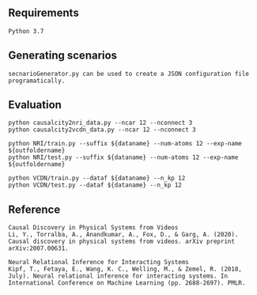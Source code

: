 ## Requirements
    Python 3.7

## Generating scenarios
    secnarioGenerator.py can be used to create a JSON configuration file programatically. 

## Evaluation
    python causalcity2nri_data.py --ncar 12 --nconnect 3
    python causalcity2vcdn_data.py --ncar 12 --nconnect 3
    
    python NRI/train.py --suffix ${dataname} --num-atoms 12 --exp-name ${outfoldername}
    python NRI/test.py --suffix ${dataname} --num-atoms 12 --exp-name ${outfoldername}
  
    python VCDN/train.py --dataf ${dataname} --n_kp 12 
    python VCDN/test.py --dataf ${dataname} --n_kp 12

## Reference
    Causal Discovery in Physical Systems from Videos
    Li, Y., Torralba, A., Anandkumar, A., Fox, D., & Garg, A. (2020). Causal discovery in physical systems from videos. arXiv preprint arXiv:2007.00631.
    
    Neural Relational Inference for Interacting Systems
    Kipf, T., Fetaya, E., Wang, K. C., Welling, M., & Zemel, R. (2018, July). Neural relational inference for interacting systems. In International Conference on Machine Learning (pp. 2688-2697). PMLR.
